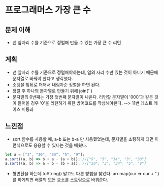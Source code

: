 # 프로그래머스 가장 큰 수

## 문제 이해

- 맨 앞자리 수를 기준으로 정렬해 만들 수 있는 가장 큰 수 리턴

## 계획

- 맨 앞자리 수를 기준으로 정렬해야하는데, 일의 자리 수만 있는 것이 아니기 때문에 문자열로 바꿔야 한다고 생각했다.
- 소팅을 앞뒤로 더해서 내림차순 정렬을 하면 된다.
- 정렬 후 하나의 문자열로 만들기 위해 join('')
- 문자열의 0번째는 가장 첫번째 문자열이 나온다. 리턴할 문자열이 '000'과 같은 것이 들어올 경우 '0'울 리턴하기 위한 방어코드를 작성해야한다. --> 11번 테스트 케이스 미통과

## 느낀점

- sort 함수를 사용할 때, a-b 또는 b-a 만 사용했었는데, 문자열을 소팅하게 되면 이런식으로도 응용할 수 있다는 것을 배웠다.

```js
let a = ["3", "30", "34", "5", "9"];
a.sort((a, b) => b + a - (a + b)); //["9", "5", "34", "3", "30"]
a.sort((a, b) => a + b - (b + a)); //["30", "3", "34", "5", "9"]
```

- 형변환을 하는데 toString() 말고도 다른 방법을 찾았다. arr.map(cur => cur + '')를 하게되면 배열의 모든 요소를 스트링으로 바꿔준다.

